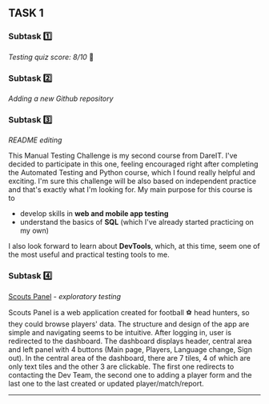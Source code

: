 ## TASK 1️ ##

### Subtask :one: ###
_Testing quiz score: 8/10_ 🥳

### Subtask :two: ###
_Adding a new Github repository_

### Subtask :three: ###
_README editing_

This Manual Testing Challenge is my second course from DareIT. I've decided to participate in this one, feeling encouraged right after completing the Automated Testing and Python course, which I found really helpful and exciting. I'm sure this challenge will be also based on independent practice and that's exactly what I'm looking for. My main purpose for this course is to
- develop skills in __web and mobile app testing__
- understand the basics of __SQL__ (which I've already started practicing on my own)

I also look forward to learn about __DevTools__, which, at this time, seem one of the most useful and practical testing tools to me.

### Subtask :four: ###
[Scouts Panel](https://scouts-test.futbolkolektyw.pl/en) - _exploratory testing_

Scouts Panel is a web application created for football ⚽ head hunters, so they could browse players' data. The structure and design of the app are simple and navigating seems to be intuitive. After logging in, user is redirected to the dashboard. The dashboard displays header, central area and left panel with 4 buttons (Main page, Players, Language change, Sign out). In the central area of the dashboard, there are 7 tiles, 4 of which are only text tiles and the other 3 are clickable. The first one redirects to contacting the Dev Team, the second one to adding a player form and the last one to the last created or updated player/match/report.

----------------------------
